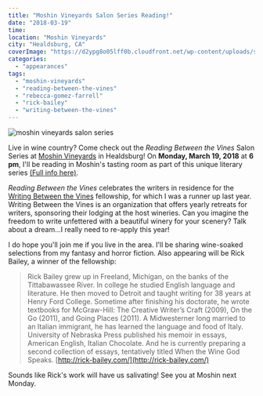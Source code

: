 ```yaml
---
title: "Moshin Vineyards Salon Series Reading!"
date: "2018-03-19"
time:
location: "Moshin Vineyards"
city: "Healdsburg, CA"
coverImage: "https://d2ypg8o05lff0b.cloudfront.net/wp-content/uploads/sites/3/2018/03/moshin.jpg"
categories:
  - "appearances"
tags:
  - "moshin-vineyards"
  - "reading-between-the-vines"
  - "rebecca-gomez-farrell"
  - "rick-bailey"
  - "writing-between-the-vines"
---
```


![moshin vineyards salon series](https://d2ypg8o05lff0b.cloudfront.net/wp-content/uploads/sites/3/2018/03/moshin.jpg)

Live in wine country? Come check out the _Reading Between the Vines_ Salon Series at [Moshin Vineyards](http://www.moshinvineyards.com/) in Healdsburg! On **Monday, March 19, 2018** at **6 pm**, I'll be reading in Moshin's tasting room as part of this unique literary series [(Full info here)](https://dotcal.com/embed/event?unique=2d530f20&accesskey=2d530f20ebcmobileblock&cacheTimeS=21600&lookaheadS=180&eventID=dotCal-d8fb91a0-f27e-0135-8452-525400960dde&url=http://dotcal.com/embed/mobileblock?u=2d530f20&filter=&current_url=http%3A%2F%2Fdotcal.com%2Fembed%2Fmobileblock%3Fu%3D2d530f20&whitelabel=no).

_Reading Between the Vines_ celebrates the writers in residence for the [Writing Between the Vines](https://www.writingbetweenthevines.org/) fellowship, for which I was a runner up last year. Writing Between the Vines is an organization that offers yearly retreats for writers, sponsoring their lodging at the host wineries. Can you imagine the freedom to write unfettered with a beautiful winery for your scenery? Talk about a dream...I really need to re-apply this year!

I do hope you'll join me if you live in the area. I'll be sharing wine-soaked selections from my fantasy and horror fiction. Also appearing will be Rick Bailey, a winner of the fellowship:

> Rick Bailey grew up in Freeland, Michigan, on the banks of the Tittabawassee River. In college he studied English language and literature. He then moved to Detroit and taught writing for 38 years at Henry Ford College. Sometime after finishing his doctorate, he wrote textbooks for McGraw-Hill: The Creative Writer’s Craft (2009), On the Go (2011), and Going Places (2011). A Midwesterner long married to an Italian immigrant, he has learned the language and food of Italy. University of Nebraska Press published his memoir in essays, American English, Italian Chocolate. And he is currently preparing a second collection of essays, tentatively titled When the Wine God Speaks. [http://rick-bailey.com/](http://rick-bailey.com/)

Sounds like Rick's work will have us salivating! See you at Moshin next Monday.
